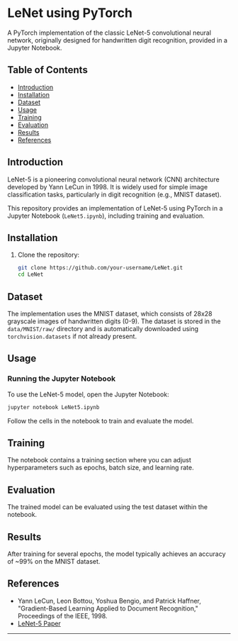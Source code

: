 # LeNet using PyTorch

A PyTorch implementation of the classic LeNet-5 convolutional neural network, originally designed for handwritten digit recognition, provided in a Jupyter Notebook.

## Table of Contents
- [Introduction](#introduction)
- [Installation](#installation)
- [Dataset](#dataset)
- [Usage](#usage)
- [Training](#training)
- [Evaluation](#evaluation)
- [Results](#results)
- [References](#references)

## Introduction
LeNet-5 is a pioneering convolutional neural network (CNN) architecture developed by Yann LeCun in 1998. It is widely used for simple image classification tasks, particularly in digit recognition (e.g., MNIST dataset).

This repository provides an implementation of LeNet-5 using PyTorch in a Jupyter Notebook (`LeNet5.ipynb`), including training and evaluation.

## Installation
1. Clone the repository:
   ```bash
   git clone https://github.com/your-username/LeNet.git
   cd LeNet
   ```

## Dataset
The implementation uses the MNIST dataset, which consists of 28x28 grayscale images of handwritten digits (0-9). The dataset is stored in the `data/MNIST/raw/` directory and is automatically downloaded using `torchvision.datasets` if not already present.

## Usage
### Running the Jupyter Notebook
To use the LeNet-5 model, open the Jupyter Notebook:
```bash
jupyter notebook LeNet5.ipynb
```
Follow the cells in the notebook to train and evaluate the model.

## Training
The notebook contains a training section where you can adjust hyperparameters such as epochs, batch size, and learning rate.

## Evaluation
The trained model can be evaluated using the test dataset within the notebook.

## Results
After training for several epochs, the model typically achieves an accuracy of ~99% on the MNIST dataset.

## References
- Yann LeCun, Leon Bottou, Yoshua Bengio, and Patrick Haffner, "Gradient-Based Learning Applied to Document Recognition," Proceedings of the IEEE, 1998.
- [LeNet-5 Paper]([http://yann.lecun.com/exdb/lenet/](http://vision.stanford.edu/cs598_spring07/papers/Lecun98.pdf))

---




